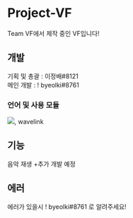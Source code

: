 # Project-VF
Team VF에서 제작 중인 VF입니다!
## 개발
기획 및 총괄 : 이정배#8121<br>
메인 개발 : ! byeolki#8761
### 언어 및 사용 모듈
<img src="https://img.shields.io/badge/python-4374D9?style=for-the-badge&logo=python&logoColor=white">, wavelink
## 기능
음악 재생
+추가 개발 예정

## 에러
에러가 있을시 ! byeolki#8761 로 알려주세요!
